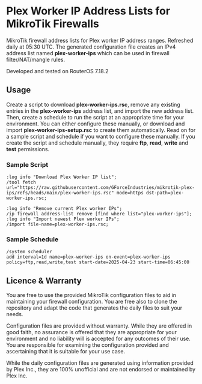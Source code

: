# Plex Worker IP Address Lists for MikroTik Firewalls

MikroTik firewall address lists for Plex worker IP address ranges. Refreshed daily at 05:30 UTC. The generated configuration file creates an IPv4 address list named **plex-worker-ips** which can be used in firewall filter/NAT/mangle rules.

Developed and tested on RouterOS 7.18.2

## Usage

Create a script to download **plex-worker-ips.rsc**, remove any existing entries in the **plex-worker-ips** address list, and import the new address list. Then, create a schedule to run the script at an appropriate time for your environment. You can either configure these manually, or download and import **plex-worker-ips-setup.rsc** to create them automatically. Read on for a sample script and schedule if you want to configure these manually. If you create the script and schedule manually, they require **ftp**, **read**, **write** and **test** permissions.

### Sample Script

```
:log info "Download Plex Worker IP list";
/tool fetch url="https://raw.githubusercontent.com/GForceIndustries/mikrotik-plex-ips/refs/heads/main/plex-worker-ips.rsc" mode=https dst-path=plex-worker-ips.rsc;

:log info "Remove current Plex worker IPs";
/ip firewall address-list remove [find where list="plex-worker-ips"];
:log info "Import newest Plex worker IPs";
/import file-name=plex-worker-ips.rsc;
```

### Sample Schedule

```
/system scheduler
add interval=1d name=plex-worker-ips on-event=plex-worker-ips policy=ftp,read,write,test start-date=2025-04-23 start-time=06:45:00
```

## Licence & Warranty

You are free to use the provided MikroTik configuration files to aid in maintaining your firewall configuration. You are free also to clone the repository and adapt the code that generates the daily files to suit your needs.

Configuration files are provided without warranty. While they are offered in good faith, no assurance is offered that they are appropriate for your environment and no liability will is accepted for any outcomes of their use. You are responsible for examining the configuration provided and ascertaining that it is suitable for your use case.

While the daily configuration files are generated using information provided by Plex Inc., they are 100% unofficial and are not endorsed or maintained by Plex Inc.
